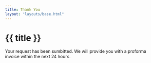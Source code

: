 ```yaml
---
title: Thank You
layout: "layouts/base.html"
---
```


# {{ title }}

Your request has been sumbitted. We will provide you with a proforma invoice within the next 24 hours.

